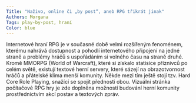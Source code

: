 ```yaml
---
Title: "Naživo, online či „by post“, aneb RPG třikrát jinak"
Authors: Morgana
Tags: play-by-post, hraní
Color: blue
---
```

Internetové hraní RPG je v současné době velmi rozšířeným fenoménem, kterému nahrává dostupnost a pohodlí internetového připojení na jedné straně a problémy hráčů s uspořádáním si volného času na straně druhé. Kromě MMORPG (World of Warcraft), které si získalo statisíce příznivců po celém světě, existují textové herní servery, které sázejí na obrazotvornost hráčů a přátelské klima menší komunity. Někde mezi tím ještě stojí tzv. Hard Core Role Playing, snažící se spojit přednosti obou. Vizuální stránka počítačové RPG hry je zde doplněna možností budování herní komunity prostřednictvím akcí postav a textových zpráv.
